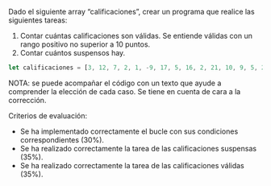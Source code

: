 Dado el siguiente array “calificaciones”, crear un programa que realice las siguientes tareas:
1.	Contar cuántas calificaciones son válidas. Se entiende válidas con un rango positivo no superior a 10 puntos.
2.	Contar cuántos suspensos hay.

```javascript
let calificaciones = [3, 12, 7, 2, 1, -9, 17, 5, 16, 2, 21, 10, 9, 5, 2, 6];
```

NOTA: se puede acompañar el código con un texto que ayude a comprender la elección de cada caso. Se tiene en cuenta de cara a la corrección.


Criterios de evaluación:
- Se ha implementado correctamente el bucle con sus condiciones correspondientes (30%).
- Se ha realizado correctamente la tarea de las calificaciones suspensas (35%).
- Se ha realizado correctamente la tarea de las calificaciones válidas (35%).
